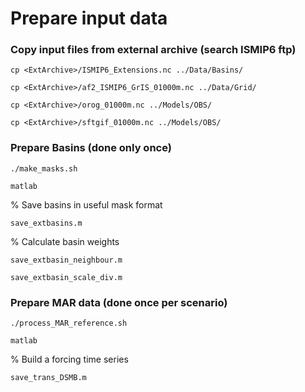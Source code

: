 # Prepare input data 

### Copy input files from external archive (search ISMIP6 ftp)
```cp <ExtArchive>/ISMIP6_Extensions.nc ../Data/Basins/```

```cp <ExtArchive>/af2_ISMIP6_GrIS_01000m.nc ../Data/Grid/```

```cp <ExtArchive>/orog_01000m.nc ../Models/OBS/```

```cp <ExtArchive>/sftgif_01000m.nc ../Models/OBS/```

### Prepare Basins (done only once)

`./make_masks.sh`

`matlab`

% Save basins in useful mask format 

`save_extbasins.m`

% Calculate basin weights

`save_extbasin_neighbour.m`

`save_extbasin_scale_div.m`


### Prepare MAR data (done once per scenario) 

`./process_MAR_reference.sh`

`matlab`

% Build a forcing time series 

`save_trans_DSMB.m`


